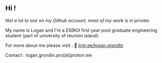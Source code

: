 ## Hi !

*Not a lot to see on my Github account, most of my work is in private.*

My name is Logan and I'm a ESIROI first year post graduate engineering student (part of university of reunion island). 

For more about me please visit : 
🔗 [lintr.ee/logan.grondin](linktree)

Contact : logan.grondin.pro[at]proton.me

<!--
**logan974/logan974** is a ✨ _special_ ✨ repository because its `README.md` (this file) appears on your GitHub profile.

Here are some ideas to get you started:

- 🔭 I’m currently working on ...
- 🌱 I’m currently learning ...
- 👯 I’m looking to collaborate on ...
- 🤔 I’m looking for help with ...
- 💬 Ask me about ...
- 📫 How to reach me: ...
- 😄 Pronouns: ...
- ⚡ Fun fact: ...
-->
